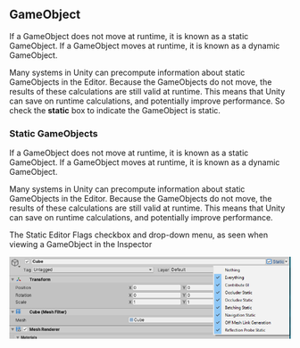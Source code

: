 ## GameObject

If a GameObject does not move at runtime, it is known as a static GameObject. If a GameObject moves at runtime, it is known as a dynamic GameObject.
 
Many systems in Unity can precompute information about static GameObjects in the Editor. Because the GameObjects do not move, the results of these calculations are still valid at runtime. This means that Unity can save on runtime calculations, and potentially improve performance. So check the **static** box to indicate the GameObject is static.


### Static GameObjects
If a GameObject does not move at runtime, it is known as a static GameObject. If a GameObject moves at runtime, it is known as a dynamic GameObject.

Many systems in Unity can precompute information about static GameObjects in the Editor. Because the GameObjects do not move, the results of these calculations are still valid at runtime. This means that Unity can save on runtime calculations, and potentially improve performance.


The Static Editor Flags checkbox and drop-down menu, as seen when viewing a GameObject in the Inspector

![](./GameObjectStaticDropDownMenu1.png)

